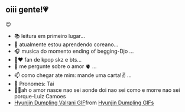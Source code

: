 ## oiii gente!💗

<!--
**tai-star/tai-star** is a ✨ _special_ ✨ repository because its `README.md` (this file) appears on your GitHub profile.

Algumas ideias sobre mim!:

- 📚 leitura em primeiro lugar...
- 💌 atualmente estou aprendendo coreano...
- 🎧 musica do momento ending of begging-Djo ...
- 💜❤️ fan de kpop skz e bts...
- 💬 me pergunte sobre o amor 🫀 ...
- 📫 como chegar ate mim: mande uma carta!✌️ ...
- 💙 Pronomes: Tai
- 💭💞ah o amor nasce nao sei aonde doi nao sei como e morre nao sei porque-Luiz Camoes

- 📚 leitura em primeiro lugar...
- 💌 atualmente estou aprendendo coreano...
- 🎧 musica do momento ending of begging-Djo ...
- 💜❤️ fan de kpop skz e bts...
- 💬 me pergunte sobre o amor 🫀 ...
- 📫 como chegar ate mim: mande uma carta!✌️ ...
- 💙 Pronomes: Tai
- 💭💞ah o amor nasce nao sei aonde doi nao sei como e morre nao sei porque-Luiz Camoes
-->😉
- 📚 leitura em primeiro lugar...
- 💌 atualmente estou aprendendo coreano...
- 🎧 musica do momento ending of begging-Djo ...
- 💜❤️ fan de kpop skz e bts...
- 💬 me pergunte sobre o amor 🫀 ...
- 📫 como chegar ate mim: mande uma carta!✌️ ...
- 💙 Pronomes: Tai
- 💭💞ah o amor nasce nao sei aonde doi nao sei como e morre nao sei porque-Luiz Camoes
- <div class="tenor-gif-embed" data-postid="10618191897823243351" data-share-method="host" data-aspect-ratio="1" data-width="100%"><a href="https://tenor.com/view/hyunjin-dumpling-valrani-hyunjin-cute-dumpling-wink-hyunjin-wink-gif-10618191897823243351">Hyunjin Dumpling Valrani GIF</a>from <a href="https://tenor.com/search/hyunjin+dumpling-gifs">Hyunjin Dumpling GIFs</a></div> <script type="text/javascript" async src="https://tenor.com/embed.js"></script>
  


